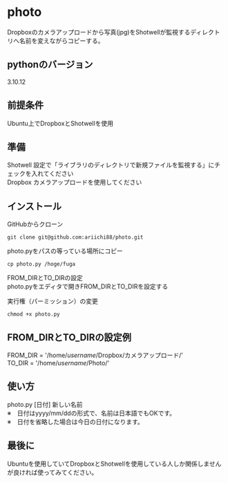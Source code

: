 # photo
Dropboxのカメラアップロードから写真(jpg)をShotwellが監視するディレクトリへ名前を変えながらコピーする。  

## pythonのバージョン
3.10.12

## 前提条件
Ubuntu上でDropboxとShotwellを使用  

## 準備
Shotwell 設定で「ライブラリのディレクトリで新規ファイルを監視する」にチェックを入れてください  
Dropbox カメラアップロードを使用してください  

## インストール
GitHubからクローン  
```
git clone git@github.com:ariichi88/photo.git
```
photo.pyをパスの等っている場所にコピー 
```
cp photo.py /hoge/fuga
```
FROM\_DIRとTO\_DIRの設定  
photo.pyをエディタで開きFROM\_DIRとTO\_DIRを設定する  

実行権（パーミッション）の変更 
```
chmod +x photo.py
```

## FROM\_DIRとTO\_DIRの設定例
FROM\_DIR = '/home/*username*/Dropbox/カメラアップロード/'  
TO\_DIR = '/home/*username*/Photo/'  

## 使い方
photo.py [日付] 新しい名前  
※　日付はyyyy/mm/ddの形式で、名前は日本語でもOKです。  
※　日付を省略した場合は今日の日付になります。  

## 最後に
Ubuntuを使用していてDropboxとShotwellを使用している人しか関係しませんが良ければ使ってみてください。  
